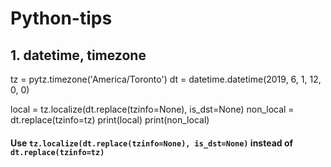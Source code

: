 # Python-tips

## 1. datetime, timezone
tz = pytz.timezone('America/Toronto')
dt = datetime.datetime(2019, 6, 1, 12, 0, 0)

local = tz.localize(dt.replace(tzinfo=None), is_dst=None)
non_local = dt.replace(tzinfo=tz)
print(local)
print(non_local)

#### Use ```tz.localize(dt.replace(tzinfo=None), is_dst=None)``` instead of ```dt.replace(tzinfo=tz)```

